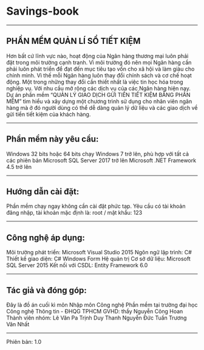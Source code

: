 ﻿# Savings-book
----------------------
PHẦN MỀM QUẢN LÍ SỔ TIẾT KIỆM
-
Hơn bất cứ lĩnh vực nào, hoạt động của Ngân hàng thương mại luôn phải đặt trong môi trường cạnh tranh. Vì môi trường đó nên mọi Ngân hàng cần phải luôn phát triển để đạt đến mục tiêu tạo vốn cho xã hội và làm giàu cho chính mình. Vì thế mỗi Ngân hàng luôn thay đổi chính sách và cơ chế hoạt động. Một trong những thay đổi cần thiết nhất là việc tin học hóa trong nghiệp vụ.
Với nhu cầu mở rộng các dịch vụ của các Ngân hàng hiện nay. Dự án phần mềm “QUẢN LÝ GIAO DỊCH GỬI TIỀN TIẾT KIỆM BẰNG PHẦN MỀM” tìm hiểu và xây dựng một chương trình sử dụng cho nhân viên ngân hàng mà ở đó người dùng có thể dễ dàng quản lý dữ liệu và các giao dịch về gửi tiền tiết kiệm của khách hàng.

----------------------
Phần mềm này yêu cầu:
-
Windows 32 bits hoặc 64 bits chạy Windows 7 trở lên, phù hợp với tất cả các phiên bản
Microsoft SQL Server 2017 trở lên
Microsoft .NET Framework 4.5 trở lên

----------------------
Hướng dẫn cài đặt:
-
Phần mềm chạy ngay không cần cài đặt phức tạp.
Yêu cầu có tài khoản đăng nhập, tài khoản mặc định là: root / mật khẩu: 123

----------------------
Công nghệ áp dụng:
-
Môi trường phát triển: Microsoft Visual Studio 2015
Ngôn ngữ lập trình: C#
Thiết kế giao diện: C# Windows Form
Hệ quản trị Cơ sở dữ liệu: Microsoft SQL Server 2015
Kết nối với CSDL: Entity Framework 6.0 

----------------------
Tác giả và đóng góp:
-
Đây là đồ án cuối kì môn Nhập môn Công nghệ Phần mềm tại trường đại học Công nghệ Thông tin - ĐHQG TPHCM
GVHD: thầy Nguyễn Công Hoan
Thành viên nhóm:
Lê Văn Pa
Trịnh Duy Thanh
Nguyễn Đức Tuấn
Trương Văn Nhất

----------------------
Phiên bản: 1.0
